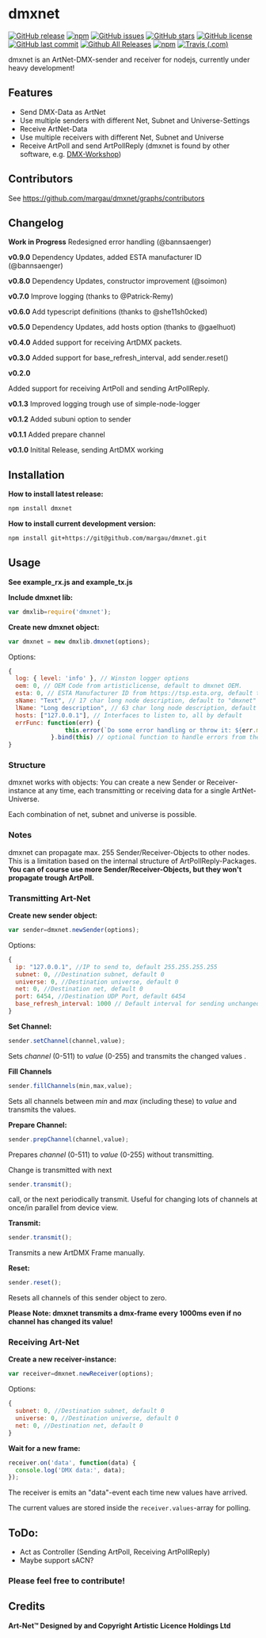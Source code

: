 # dmxnet
[![GitHub release](https://img.shields.io/github/release/margau/dmxnet.svg)](https://github.com/margau/dmxnet/releases)
[![npm](https://img.shields.io/npm/v/dmxnet.svg)](https://www.npmjs.com/package/dmxnet)
[![GitHub issues](https://img.shields.io/github/issues/margau/dmxnet.svg)](https://github.com/margau/dmxnet/issues)
[![GitHub stars](https://img.shields.io/github/stars/margau/dmxnet.svg)](https://github.com/margau/dmxnet/stargazers)
[![GitHub license](https://img.shields.io/github/license/margau/dmxnet.svg)](https://github.com/margau/dmxnet/blob/master/LICENSE)
[![GitHub last commit](https://img.shields.io/github/last-commit/margau/dmxnet.svg)](https://github.com/margau/dmxnet)
[![Github All Releases](https://img.shields.io/github/downloads/margau/dmxnet/total.svg)](https://github.com/margau/dmxnet/releases)
[![npm](https://img.shields.io/npm/dt/dmxnet.svg)](https://www.npmjs.com/package/dmxnet)
[![Travis (.com)](https://img.shields.io/travis/com/margau/dmxnet.svg)](https://travis-ci.com/margau/dmxnet)

dmxnet is an ArtNet-DMX-sender and receiver for nodejs,
currently under heavy development!

## Features

- Send DMX-Data as ArtNet
- Use multiple senders with different Net, Subnet and Universe-Settings
- Receive ArtNet-Data
- Use multiple receivers with different Net, Subnet and Universe
- Receive ArtPoll and send ArtPollReply (dmxnet is found by other software, e.g. [DMX-Workshop](https://art-net.org.uk/resources/dmx-workshop/))

## Contributors
See https://github.com/margau/dmxnet/graphs/contributors

## Changelog
**Work in Progress**
Redesigned error handling (@bannsaenger)

**v0.9.0**
Dependency Updates, added ESTA manufacturer ID (@bannsaenger)

**v0.8.0**
Dependency Updates, constructor improvement (@soimon)

**v0.7.0**
Improve logging (thanks to @Patrick-Remy)

**v0.6.0**
Add typescript definitions (thanks to @she11sh0cked)

**v0.5.0**
Dependency Updates, add hosts option (thanks to @gaelhuot)

**v0.4.0**
Added support for receiving ArtDMX packets.

**v0.3.0**
Added support for base_refresh_interval, add sender.reset()

**v0.2.0**

Added support for receiving ArtPoll and sending ArtPollReply.

**v0.1.3**
Improved logging trough use of simple-node-logger

**v0.1.2**
Added subuni option to sender

**v0.1.1**
Added prepare channel

**v0.1.0**
Initital Release, sending ArtDMX working

## Installation

**How to install latest release:**

```bash
npm install dmxnet
```

**How to install current development version:**

```bash
npm install git+https://git@github.com/margau/dmxnet.git
```

## Usage

**See example_rx.js and example_tx.js**

**Include dmxnet lib:**

```javascript
var dmxlib=require('dmxnet');
```

**Create new dmxnet object:**

```javascript
var dmxnet = new dmxlib.dmxnet(options);
```

Options:

```javascript
{
  log: { level: 'info' }, // Winston logger options
  oem: 0, // OEM Code from artisticlicense, default to dmxnet OEM.
  esta: 0, // ESTA Manufacturer ID from https://tsp.esta.org, default to ESTA/PLASA (0x0000)
  sName: "Text", // 17 char long node description, default to "dmxnet"
  lName: "Long description", // 63 char long node description, default to "dmxnet - OpenSource ArtNet Transceiver"
  hosts: ["127.0.0.1"], // Interfaces to listen to, all by default
  errFunc: function(err) {
                this.error(`Do some error handling or throw it: ${err.message}, stack: ${err.stack}`);
            }.bind(this) // optional function to handle errors from the library by yourself. If omitted the errors will be thrown by the library
}
```

### Structure
dmxnet works with objects:
You can create a new Sender or Receiver-instance at any time,
each transmitting or receiving data for a single ArtNet-Universe.

Each combination of net, subnet and universe is possible.

### Notes
dmxnet can propagate max. 255 Sender/Receiver-Objects to other nodes.
This is a limitation based on the internal structure of ArtPollReply-Packages.
**You can of course use more Sender/Receiver-Objects, but they won't propagate
trough ArtPoll.**
### Transmitting Art-Net

**Create new sender object:**

```javascript
var sender=dmxnet.newSender(options);
```

Options:

```javascript
{
  ip: "127.0.0.1", //IP to send to, default 255.255.255.255
  subnet: 0, //Destination subnet, default 0
  universe: 0, //Destination universe, default 0
  net: 0, //Destination net, default 0
  port: 6454, //Destination UDP Port, default 6454
  base_refresh_interval: 1000 // Default interval for sending unchanged ArtDmx
}
```

**Set Channel:**

```javascript
sender.setChannel(channel,value);
```

Sets *channel* (0-511) to *value* (0-255) and transmits the changed values .

**Fill Channels**

```javascript
sender.fillChannels(min,max,value);
```

Sets all channels between *min* and *max* (including these) to *value* and transmits the values.

**Prepare Channel:**

```javascript
sender.prepChannel(channel,value);
```

Prepares *channel* (0-511) to *value* (0-255) without transmitting.

Change is transmitted with next
```javascript
sender.transmit();
```
call, or the next periodically transmit. Useful for changing lots of channels at once/in parallel from device view.

**Transmit:**

```javascript
sender.transmit();
```

Transmits a new ArtDMX Frame manually.

**Reset:**

```javascript
sender.reset();
```

Resets all channels of this sender object to zero.

**Please Note: dmxnet transmits a dmx-frame every 1000ms even if no channel has changed its value!**

### Receiving Art-Net

**Create a new receiver-instance:**

```javascript
var receiver=dmxnet.newReceiver(options);
```

Options:

```javascript
{
  subnet: 0, //Destination subnet, default 0
  universe: 0, //Destination universe, default 0
  net: 0, //Destination net, default 0
}
```

**Wait for a new frame:**

```javascript
receiver.on('data', function(data) {
  console.log('DMX data:', data);
});
```

The receiver is emits an "data"-event each time new values have arrived.

The current values are stored inside the `receiver.values`-array for polling.

## ToDo:

- Act as Controller (Sending ArtPoll, Receiving ArtPollReply)
- Maybe support sACN?


### Please feel free to contribute!



## Credits

**Art-Net™ Designed by and Copyright Artistic Licence Holdings Ltd**
